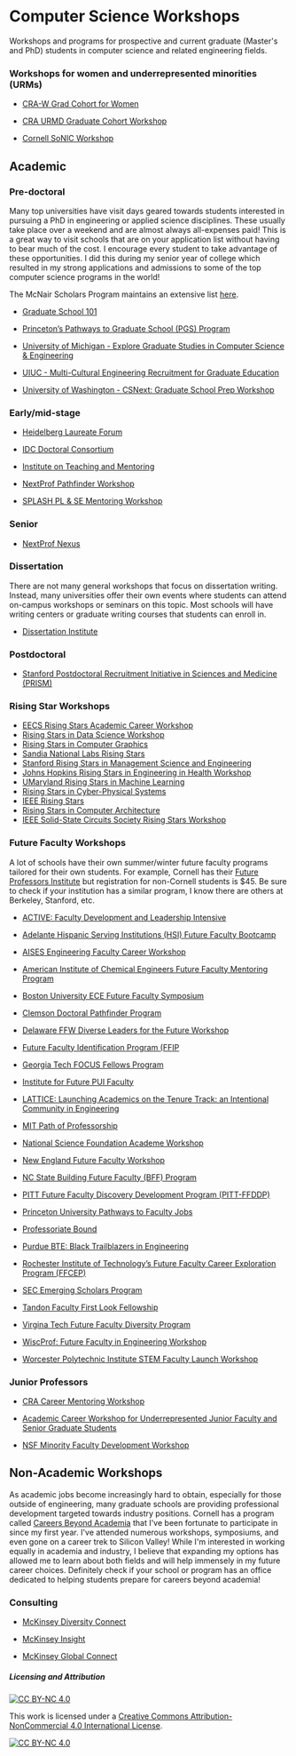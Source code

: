 # Computer Science Workshops
Workshops and programs for prospective and current graduate (Master's and PhD) students in computer science and related engineering fields.


### Workshops for women and underrepresented minorities (URMs)

* [CRA-W Grad Cohort for Women](https://cra.org/cra-w/grad-cohort-workshop/)

* [CRA URMD Graduate Cohort Workshop](https://cra.org/crn/2018/10/applications-open-for-2019-graduate-cohort-workshops/)

* [Cornell SoNIC Workshop](https://www.cs.cornell.edu/content/workshop/sonic)

## Academic

### Pre-doctoral

Many top universities have visit days geared towards students interested in pursuing a PhD in engineering or applied science disciplines. These usually take place over a weekend and are almost always all-expenses paid! This is a great way to visit schools that are on your application list without having to bear much of the cost. I encourage every student to take advantage of these opportunities. I did this during my senior year of college which resulted in my strong applications and admissions to some of the top computer science programs in the world! 

The McNair Scholars Program maintains an extensive list [here](https://mcnairscholars.com/campus-visitations/).

* [Graduate School 101](https://theihs.org/undergraduates/graduate-school-101)

* [Princeton’s Pathways to Graduate School (PGS) Program](https://engineering.princeton.edu/graduate-studies/academic-pathways/prospective-graduate-students)

* [University of Michigan - Explore Graduate Studies in Computer Science & Engineering](https://www.eecs.umich.edu/cse/egs/)

* [UIUC - Multi-Cultural Engineering Recruitment for Graduate Education](https://my.engr.illinois.edu/submit/)

* [University of Washington - CSNext: Graduate School Prep Workshop](https://realitylab.uw.edu/components/csnext.html)


### Early/mid-stage

* [Heidelberg Laureate Forum](https://www.heidelberg-laureate-forum.org/event_2018/)

* [IDC Doctoral Consortium](http://idc.acm.org/2019/doctoral-consortium/)

* [Institute on Teaching and Mentoring](https://instituteonteachingandmentoring.org/)

* [NextProf Pathfinder Workshop](https://nextprofpathfinder.engin.umich.edu/)

* [SPLASH PL & SE Mentoring Workshop](https://2019.splashcon.org/track/splash-2019-PLMW)


### Senior

* [NextProf Nexus](http://nextprofnexus.engin.umich.edu/)


### Dissertation

There are not many general workshops that focus on dissertation writing. Instead, many universities offer their own events where students can attend on-campus workshops or seminars on this topic. Most schools will have writing centers or graduate writing courses that students can enroll in.

* [Dissertation Institute](https://www.dissertationinstitute.com/)


### Postdoctoral

* [Stanford Postdoctoral Recruitment Initiative in Sciences and Medicine (PRISM)](https://postdocs.stanford.edu/PRISM)


### Rising Star Workshops

* [EECS Rising Stars Academic Career Workshop](https://www.eecs.mit.edu/community-equity/rising-stars-in-eecs/)
* [Rising Stars in Data Science Workshop](https://datascience.uchicago.edu/rising-stars/)
* [Rising Stars in Computer Graphics](https://www.wigraph.org/events/2022-rising-stars-workshop/)
* [Sandia National Labs Rising Stars](https://www.sandia.gov/risingstars/)
* [Stanford Rising Stars in Management Science and Engineering](https://msandedei.stanford.edu/events/rising-stars)
* [Johns Hopkins Rising Stars in Engineering in Health Workshop](https://www.bme.jhu.edu/news-events/events/rising-stars-in-engineering-in-health-workshop/)
* [UMaryland Rising Stars in Machine Learning](https://ml.umd.edu/rising-stars)
* [Rising Stars in Cyber-Physical Systems](https://risingstars.linklab.virginia.edu/2022/apply/)
* [IEEE Rising Stars](https://ieee-risingstars.org/2023/)
* [Rising Stars in Computer Architecture](https://www.sigarch.org/rising-stars-in-computer-architecture-risc-a-workshop-recap/)
* [IEEE Solid-State Circuits Society Rising Stars Workshop](https://sscs.ieee.org/women-in-circuits/rising-stars-2020-workshop)


### Future Faculty Workshops

A lot of schools have their own summer/winter future faculty programs tailored for their own students. For example, Cornell has their [Future Professors Institute](http://blogs.cornell.edu/futureprofs/) but registration for non-Cornell students is $45. Be sure to check if your institution has a similar program, I know there are others at Berkeley, Stanford, etc.  

* [ACTIVE: Faculty Development and Leadership Intensive](https://www.colorado.edu/engineering/active)

* [Adelante Hispanic Serving Institutions (HSI) Future Faculty Bootcamp](https://graduatedivision.ucmerced.edu/adelante)

* [AISES Engineering Faculty Career Workshop](https://forms.aises.org/form/aises-engineering-faculty-career)

* [American Institute of Chemical Engineers Future Faculty Mentoring Program](https://www.aiche.org/community/sites/divisions-forums/education-division/future-faculty-programs)

* [Boston University ECE Future Faculty Symposium](http://www.bu.edu/eng/departments/ece/events/ece-emerging-scholars-symposium/)

* [Clemson Doctoral Pathfinder Program](https://www.clemson.edu/inclusion/pathfinder/)

* [Delaware FFW Diverse Leaders for the Future Workshop](https://sites.udel.edu/future-faculty-workshop/)

* [Future Faculty Identification Program (FFIP](https://aspire2.utdallas.edu/about-us/future-faculty-identification-program-ffip/)

* [Georgia Tech FOCUS Fellows Program](https://www.gtri.gatech.edu/georgia-tech-gtri-focus-fellows-program)

* [Institute for Future PUI Faculty](https://sites.lafayette.edu/puiinstitute/)

* [LATTICE: Launching Academics on the Tenure Track: an Intentional Community in Engineering]( https://advance.washington.edu/lattice)

* [MIT Path of Professorship](https://oge.mit.edu/student-support-development/career-planning/path-of-professorship/)
 
* [National Science Foundation Academe Workshop](https://files.constantcontact.com/95a45462201/e9b18938-3d9c-4fc7-a34d-8f9360c6610b.pdf)

* [New England Future Faculty Workshop](https://faculty.northeastern.edu/advance/faculty-recruitment/future-faculty-workshop/)

* [NC State Building Future Faculty (BFF) Program](https://diversity.ncsu.edu/building-future-faculty-program/)

* [PITT Future Faculty Discovery Development Program (PITT-FFDDP)](https://www.engineering.pitt.edu/FFDP/)

* [Princeton University Pathways to Faculty Jobs](https://engineering.princeton.edu/academic-pathways/prospective-faculty)

* [Professoriate Bound](https://blackengineeringphd.org/)

* [Purdue BTE: Black Trailblazers in Engineering](https://engineering.purdue.edu/Engr/AboutUs/News/Events/BTE)

* [Rochester Institute of Technology’s Future Faculty Career Exploration Program (FFCEP)](https://www.rit.edu/academicaffairs/facultyrecruitment/future-faculty-programs/future-faculty-career-exploration-program)

* [SEC Emerging Scholars Program](https://www.thesecu.com/news/sec-provosts-establish-emerging-scholars-program-for-future-faculty/)

* [Tandon Faculty First Look Fellowship](https://engineering.nyu.edu/about/diversity-inclusion/faculty-first-look)

* [Virgina Tech Future Faculty Diversity Program](https://www.inclusive.vt.edu/Programs/FDP.html)

* [WiscProf: Future Faculty in Engineering Workshop](https://wiscprof.engr.wisc.edu/)

* [Worcester Polytechnic Institute STEM Faculty Launch Workshop](https://www.wpi.edu/news/calendar/events/stem-faculty-launch-workshop)


### Junior Professors

* [CRA Career Mentoring Workshop](https://cra.org/career-mentoring-workshop/)

* [Academic Career Workshop for Underrepresented Junior Faculty and Senior Graduate Students](http://www.cmd-it.org/programs/current/acw)

* [NSF Minority Faculty Development Workshop](https://serc.carleton.edu/facultyequity/workshop/2018/2018_mfdw_application.html)



## Non-Academic Workshops
As academic jobs become increasingly hard to obtain, especially for those outside of engineering, many graduate schools are providing professional development targeted towards industry positions. Cornell has a program called [Careers Beyond Academia](https://gradcareers.cornell.edu/) that I've been fortunate to participate in since my first year. I've attended numerous workshops, symposiums, and even gone on a career trek to Silicon Valley! While I'm interested in working equally in academia and industry, I believe that expanding my options has allowed me to learn about both fields and will help immensely in my future career choices. Definitely check if your school or program has an office dedicated to helping students prepare for careers beyond academia!

### Consulting

* [McKinsey Diversity Connect](https://www.mckinsey.com/careers/diversity-connect)

* [McKinsey Insight](https://www.mckinsey.com/careers/students/insight/overview)

* [McKinsey Global Connect](https://www.mckinsey.com/careers/global-connect/overview)


##### Licensing and Attribution
[![CC BY-NC 4.0][cc-by-nc-shield]][cc-by-nc]

This work is licensed under a
[Creative Commons Attribution-NonCommercial 4.0 International License][cc-by-nc].

[![CC BY-NC 4.0][cc-by-nc-image]][cc-by-nc]

[cc-by-nc]: https://creativecommons.org/licenses/by-nc/4.0/
[cc-by-nc-image]: https://licensebuttons.net/l/by-nc/4.0/88x31.png
[cc-by-nc-shield]: https://img.shields.io/badge/License-CC%20BY--NC%204.0-lightgrey.svg

